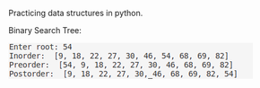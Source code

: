 Practicing data structures in python.

Binary Search Tree: 

![Binary Search Tree Output](https://github.com/marsbeaver/python_data_structures/blob/main/python_bst.png)
